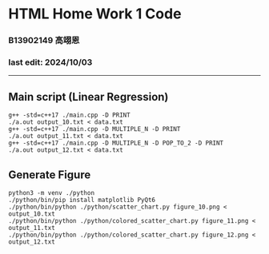 # HTML Home Work 1 Code
### B13902149 高翊恩
### last edit: 2024/10/03
---

## Main script (Linear Regression)
```
g++ -std=c++17 ./main.cpp -D PRINT
./a.out output_10.txt < data.txt
g++ -std=c++17 ./main.cpp -D MULTIPLE_N -D PRINT
./a.out output_11.txt < data.txt
g++ -std=c++17 ./main.cpp -D MULTIPLE_N -D POP_TO_2 -D PRINT
./a.out output_12.txt < data.txt
```

## Generate Figure
```
python3 -m venv ./python
./python/bin/pip install matplotlib PyQt6
./python/bin/python ./python/scatter_chart.py figure_10.png < output_10.txt
./python/bin/python ./python/colored_scatter_chart.py figure_11.png < output_11.txt
./python/bin/python ./python/colored_scatter_chart.py figure_12.png < output_12.txt
```
